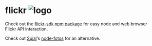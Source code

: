 # flickr ![logo](https://cloud.githubusercontent.com/assets/43693/15225208/3a8f9ff0-1832-11e6-81b1-8633e1f296e2.gif)

Check out the [flickr-sdk](https://github.com/Flickr/flickr-sdk) [npm package](https://www.npmjs.com/package/flickr-sdk) for easy node and web browser Flickr API interaction.

Check out [Sujal](https://github.com/sujal)'s [node-fotos](https://www.npmjs.com/package/node-fotos) for an alternative.
